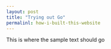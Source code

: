 ```yaml
---
layout: post
title: "Trying out Go"
permalinl: how-i-built-this-website
---
```


This is where the sample text should go
